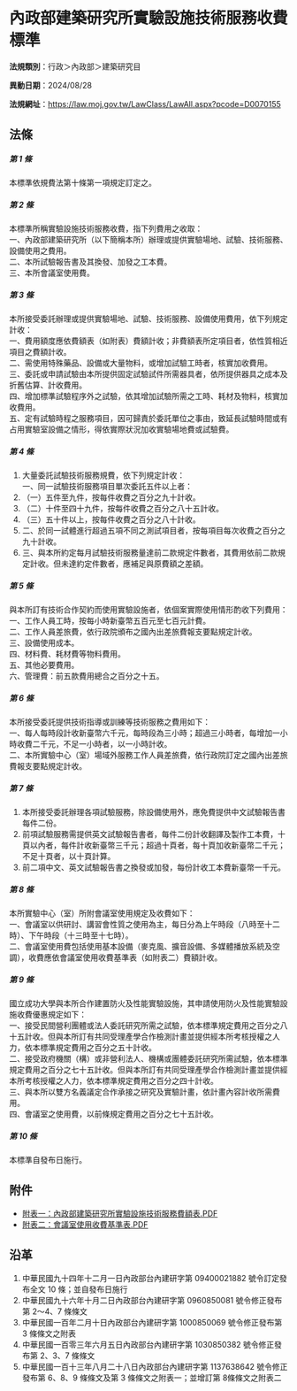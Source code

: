 # 內政部建築研究所實驗設施技術服務收費標準


**法規類別**：行政＞內政部＞建築研究目

**異動日期**：2024/08/28  

**法規網址**：https://law.moj.gov.tw/LawClass/LawAll.aspx?pcode=D0070155



## 法條
##### 第 1 條
本標準依規費法第十條第一項規定訂定之。

##### 第 2 條
本標準所稱實驗設施技術服務收費，指下列費用之收取：  
一、內政部建築研究所（以下簡稱本所）辦理或提供實驗場地、試驗、技術服務、設備使用之費用。  
二、本所試驗報告書及其換發、加發之工本費。  
三、本所會議室使用費。

##### 第 3 條
本所接受委託辦理或提供實驗場地、試驗、技術服務、設備使用費用，依下列規定計收：  
一、費用額度應依費額表（如附表）費額計收；非費額表所定項目者，依性質相近項目之費額計收。  
二、需使用特殊藥品、設備或大量物料，或增加試驗工時者，核實加收費用。  
三、委託或申請試驗由本所提供固定試驗試件所需器具者，依所提供器具之成本及折舊估算、計收費用。  
四、增加標準試驗程序外之試驗，依其增加試驗所需之工時、耗材及物料，核實加收費用。  
五、定有試驗時程之服務項目，因可歸責於委託單位之事由，致延長試驗時間或有占用實驗室設備之情形，得依實際狀況加收實驗場地費或試驗費。

##### 第 4 條
1. 大量委託試驗技術服務規費，依下列規定計收：  
一、同一試驗技術服務項目單次委託五件以上者：
1. （一）五件至九件，按每件收費之百分之九十計收。
1. （二）十件至四十九件，按每件收費之百分之八十五計收。
1. （三）五十件以上，按每件收費之百分之八十計收。
1. 二、於同一試體進行超過五項不同之測試項目者，按每項目每次收費之百分之九十計收。
1. 三、與本所約定每月試驗技術服務量達前二款規定件數者，其費用依前二款規定計收。但未達約定件數者，應補足與原費額之差額。

##### 第 5 條
與本所訂有技術合作契約而使用實驗設施者，依個案實際使用情形酌收下列費用：  
一、工作人員工時，按每小時新臺幣五百元至七百元計費。  
二、工作人員差旅費，依行政院頒布之國內出差旅費報支要點規定計收。  
三、設備使用成本。  
四、材料費、耗材費等物料費用。  
五、其他必要費用。  
六、管理費：前五款費用總合之百分之十五。

##### 第 6 條
本所接受委託提供技術指導或訓練等技術服務之費用如下：  
一、每人每時段計收新臺幣六千元，每時段為三小時；超過三小時者，每增加一小時收費二千元，不足一小時者，以一小時計收。  
二、本所實驗中心（室）場域外服務工作人員差旅費，依行政院訂定之國內出差旅費報支要點規定計收。

##### 第 7 條
1. 本所接受委託辦理各項試驗服務，除設備使用外，應免費提供中文試驗報告書每件二份。
1. 前項試驗服務需提供英文試驗報告書者，每件二份計收翻譯及製作工本費，十頁以內者，每件計收新臺幣三千元；超過十頁者，每十頁加收新臺幣二千元；不足十頁者，以十頁計算。
1. 前二項中文、英文試驗報告書之換發或加發，每份計收工本費新臺幣一千元。

##### 第 8 條
本所實驗中心（室）所附會議室使用規定及收費如下：  
一、會議室以供研討、講習會性質之使用為主，每日分為上午時段（八時至十二時）、下午時段（十三時至十七時）。  
二、會議室使用費包括使用基本設備（麥克風、擴音設備、多媒體播放系統及空調），收費應依會議室使用收費基準表（如附表二）費額計收。

##### 第 9 條
國立成功大學與本所合作建置防火及性能實驗設施，其申請使用防火及性能實驗設施收費優惠規定如下：  
一、接受民間營利團體或法人委託研究所需之試驗，依本標準規定費用之百分之八十五計收。但與本所訂有共同受理產學合作檢測計畫並提供經本所考核授權之人力，依本標準規定費用之百分之五十計收。  
二、接受政府機關（構）或非營利法人、機構或團體委託研究所需試驗，依本標準規定費用之百分之七十五計收。但與本所訂有共同受理產學合作檢測計畫並提供經本所考核授權之人力，依本標準規定費用之百分之四十計收。  
三、與本所以雙方名義議定合作承接之研究及實驗計畫，依計畫內容計收所需費用。  
四、會議室之使用費，以前條規定費用之百分之七十五計收。

##### 第 10 條
本標準自發布日施行。
## 附件
* [附表一：內政部建築研究所實驗設施技術服務費額表.PDF](https://law.moj.gov.tw/LawClass/LawGetFile.ashx?FileId=0000374475)
* [附表二：會議室使用收費基準表.PDF](https://law.moj.gov.tw/LawClass/LawGetFile.ashx?FileId=0000374476)
## 沿革
1. 中華民國九十四年十二月一日內政部台內建研字第 09400021882  號令訂定發布全文 10 條；並自發布日施行
1. 中華民國九十六年十月二日內政部台內建研字第 0960850081 號令修正發布第 2～4、7  條條文
1. 中華民國一百年二月十日內政部台內建研字第 1000850069 號令修正發布第 3  條條文之附表
1. 中華民國一百零三年六月五日內政部台內建研字第 1030850382 號令修正發布第 2、3、7  條條文
1. 中華民國一百十三年八月二十八日內政部台內建研字第 1137638642 號令修正發布第 6、8、9  條條文及第 3  條條文之附表一；並增訂第 8條條文之附表二
